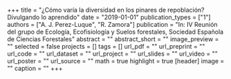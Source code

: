 +++
title = "¿Cómo varía la diversidad en los pinares de repoblación? Divulgando lo aprendido"
date = "2019-01-01"
publication_types = ["1"]
authors = ["A. J. Perez-Luque", "R. Zamora"]
publication = "In: IV Reunión del grupo de Ecología, Ecofisiología y Suelos forestales, Sociedad Española de Ciencias Forestales"
abstract = ""
abstract_short = ""
image_preview = ""
selected = false
projects = []
tags = []
url_pdf = ""
url_preprint = ""
url_code = ""
url_dataset = ""
url_project = ""
url_slides = ""
url_video = ""
url_poster = ""
url_source = ""
math = true
highlight = true
[header]
image = ""
caption = ""
+++
